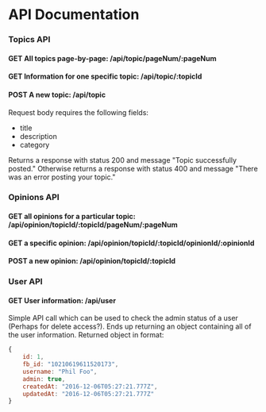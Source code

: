 # API Documentation

### Topics API

#### GET All topics page-by-page: /api/topic/pageNum/:pageNum

#### GET Information for one specific topic: /api/topic/:topicId

#### POST A new topic: /api/topic
Request body requires the following fields:
* title
* description
* category

Returns a response with status 200 and message "Topic successfully posted."
Otherwise returns a response with status 400 and message "There was an error posting your topic."




### Opinions API

#### GET all opinions for a particular topic: /api/opinion/topicId/:topicId/pageNum/:pageNum
#### GET a specific opinion: /api/opinion/topicId/:topicId/opinionId/:opinionId
#### POST a new opinion: /api/opinion/topicId/:topicId 






### User API
#### GET User information: /api/user
Simple API call which can be used to check the admin status of a user (Perhaps for delete access?).
Ends up returning an object containing all of the user information. Returned object in format:
```javascript
{
	id: 1,
	fb_id: "10210619611520173",
	username: "Phil Foo",
	admin: true,
	createdAt: "2016-12-06T05:27:21.777Z",
	updatedAt: "2016-12-06T05:27:21.777Z"
}
```